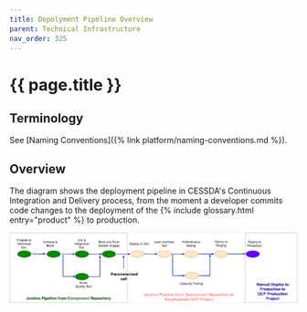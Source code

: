 ```yaml
---
title: Depolyment Pipeline Overview
parent: Technical Infrastructure
nav_order: 325
---
```


# {{ page.title }}

## Terminology

See [Naming Conventions]({% link platform/naming-conventions.md %}).

## Overview

The diagram shows the deployment pipeline in CESSDA's Continuous Integration and Delivery process,
from the moment a developer commits code changes to the deployment of the  {% include glossary.html entry="product" %} to production.

![Deployment pipeline](../images/deployment-pipeline.png)
